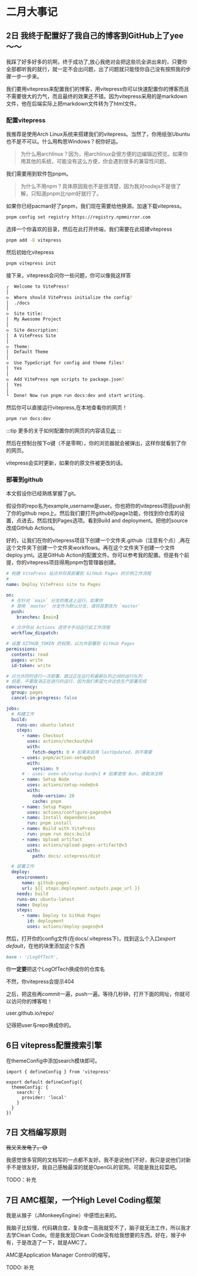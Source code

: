 # 二月大事记

## 2日 我终于配置好了我自己的博客到GitHub上了yee～～

我踩了好多好多的坑啊，终于成功了,放心我绝对会把这些坑全讲出来的，只要你全部都听我的就行，就一定不会出问题，出了问题就只能怪你自己没有按照我的步骤一步一步来。

我们要用vitepress来配置我们的博客，用vitepress你可以快速配置你的博客而且不需要很大的力气，而且最终的效果还不错。因为vitepress采用的是markdown文件，他在后端实际上把markdown文件转为了html文件。

### 配置vitepress

我推荐是使用Arch Linux系统来搭建我们的vitepress。当然了，你用纸张Ubuntu也不是不可以。什么用构思Windows？祝你好运。

>为什么用archlinux？因为，用archlinux会很方便的边编辑边预览。如果你用其他的系统，可能没有这么方便，你会遇到很多的兼容性问题。

我们需要用到软件包pnpm。

>为什么不用npm？具体原因我也不是很清楚，因为我对nodejs不是很了解，只知道pnpm比npm好就行了。

如果你已经pacman好了pnpm，我们现在需要给他换源。加速下载vitepress。

```bash
pnpm config set registry https://registry.npmmirror.com
```

选择一个你喜欢的目录，然后在此打开终端，我们需要在此搭建vitepress

```bash
pnpm add -D vitepress
```

然后初始化vitepress

```bash
pnpm vitepress init
```

接下来，vitepress会问你一些问题，你可以像我这样答

```bash
┌  Welcome to VitePress!
│
◇  Where should VitePress initialize the config?
│  ./docs
│
◇  Site title:
│  My Awesome Project
│
◇  Site description:
│  A VitePress Site
│
◇  Theme:
│  Default Theme
│
◇  Use TypeScript for config and theme files?
│  Yes
│
◇  Add VitePress npm scripts to package.json?
│  Yes
│
└  Done! Now run pnpm run docs:dev and start writing.
```

然后你可以直接运行vitepress,在本地查看你的网页！

```bash
pnpm run docs:dev
```

:::tip
更多的关于如何配置你的网页的内容请见[此](https://vitepress.dev/zh/guide/what-is-vitepress)
:::

然后在控制台按下o键（不是零啊），你的浏览器就会被弹出，这样你就看到了你的网页。

vitepress会实时更新，如果你的原文件被更改的话。

### 部署到github

本文假设你已经熟练掌握了git。

假设你的repo名为example,username是user。你也把你的vitepress项目push到了你的github repo上。然后我们要打开github的page功能，你找到你仓库的设置，点进去。然后找到Pages选项。看到Build and deployment。把他的source改成GitHub Actions。

好的，让我们在你的vitepress项目下创建一个文件夹.github（注意有个点）,再在这个文件夹下创建一个文件夹workflows。再在这个文件夹下创建一个文件deploy.yml。这是GitHub Action的配置文件。你可以参考我的配置。但是有个前提，你的vitepress项目得用pnpm包管理器创建。

```yml
# 构建 VitePress 站点并将其部署到 GitHub Pages 的示例工作流程
#
name: Deploy VitePress site to Pages

on:
  # 在针对 `main` 分支的推送上运行。如果你
  # 使用 `master` 分支作为默认分支，请将其更改为 `master`
  push:
    branches: [main]

  # 允许你从 Actions 选项卡手动运行此工作流程
  workflow_dispatch:

# 设置 GITHUB_TOKEN 的权限，以允许部署到 GitHub Pages
permissions:
  contents: read
  pages: write
  id-token: write

# 只允许同时进行一次部署，跳过正在运行和最新队列之间的运行队列
# 但是，不要取消正在进行的运行，因为我们希望允许这些生产部署完成
concurrency:
  group: pages
  cancel-in-progress: false

jobs:
  # 构建工作
  build:
    runs-on: ubuntu-latest
    steps:
      - name: Checkout
        uses: actions/checkout@v4
        with:
          fetch-depth: 0 # 如果未启用 lastUpdated，则不需要
      - uses: pnpm/action-setup@v3 
        with:
          version: 9
      # - uses: oven-sh/setup-bun@v1 # 如果使用 Bun，请取消注释
      - name: Setup Node
        uses: actions/setup-node@v4
        with:
          node-version: 20
          cache: pnpm 
      - name: Setup Pages
        uses: actions/configure-pages@v4
      - name: Install dependencies
        run: pnpm install
      - name: Build with VitePress
        run: pnpm run docs:build 
      - name: Upload artifact
        uses: actions/upload-pages-artifact@v3
        with:
          path: docs/.vitepress/dist

  # 部署工作
  deploy:
    environment:
      name: github-pages
      url: ${{ steps.deployment.outputs.page_url }}
    needs: build
    runs-on: ubuntu-latest
    name: Deploy
    steps:
      - name: Deploy to GitHub Pages
        id: deployment
        uses: actions/deploy-pages@v4
```

然后，打开你的config文件(在docs/.vitepress下)，找到这么个入口*export default*，在他的块里添加这个东西

```md
base : '/LogOfTech',
```

你**一定要**把这个LogOfTech换成你的仓库名

不然，你vitepress会提示404

之后，把这些再commit一遍，push一遍。等待几秒钟，打开下面的网址，你就可以访问你的博客啦！

user.github.io/repo/

记得把user与repo换成你的。

## 6日 vitepress配置搜索引擎

在themeConfig中添加search模块即可。

```ts:line-numbers
import { defineConfig } from 'vitepress'

export default defineConfig({
  themeConfig: {
    search: {
      provider: 'local'
    }
  }
})
```

## 7日 文档编写原则

~~我又来发电了。😅~~

我感觉很多官网的文档写的一点都不友好。我不是说他们不好，我只是说他们对新手不是很友好。我自己感触最深的就是OpenGL的官网。可能是我比较菜吧。

TODO：补充

## 7日 AMC框架，一个High Level Coding框架

我是从猴子（JMonkeeyEngine）中感悟出来的。

我脑子比较慢，代码耦合度，复杂度一高我就受不了，脑子就无法工作，所以我才去学Clean Code。但是我发现Clean Code没有给我想要的东西。好在，猴子中有，于是改造了一下，就是AMC了。

AMC是Application Manager Control的缩写，

TODO: 补充

